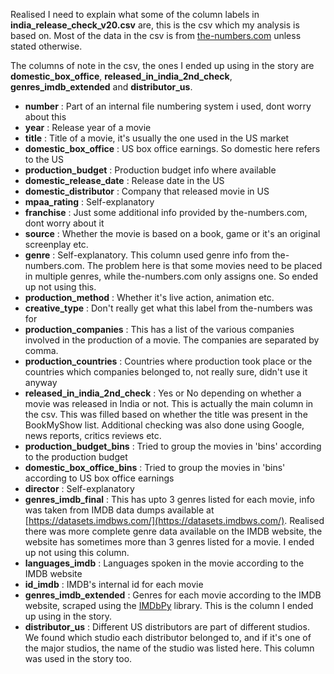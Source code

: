 Realised I need to explain what some of the column labels in **india_release_check_v20.csv** are, this is the csv which my analysis is based on. Most of the data in the csv is from [the-numbers.com](http://the-numbers.com) unless stated otherwise.

The columns of note in the csv, the ones I ended up using in the story are **domestic_box_office**, **released_in_india_2nd_check**, **genres_imdb_extended** and **distributor_us**.

- **number** : Part of an internal file numbering system i used, dont worry about this
- **year** : Release year of a movie
- **title** : Title of a movie, it's usually the one used in the US market
- **domestic_box_office** : US box office earnings. So domestic here refers to the US
- **production_budget** :  Production budget info where available
- **domestic_release_date** : Release date in the US
- **domestic_distributor** : Company that released movie in US
- **mpaa_rating** : Self-explanatory
- **franchise** : Just some additional info provided by the-numbers.com, dont worry about it
- **source** : Whether the movie is based on a book, game or it's an original screenplay etc.
- **genre** : Self-explanatory. This column used genre info from the-numbers.com. The problem
            here is that some movies need to be placed in multiple genres, while the-numbers.com
            only assigns one. So ended up not using this.
- **production_method** : Whether it's live action, animation etc.
- **creative_type** : Don't really get what this label from the-numbers was for
- **production_companies** : This has a list of the various companies involved in the production of a movie. The companies are separated by comma.
- **production_countries** : Countries where production took place or the countries which companies belonged to, not really sure, didn't use it anyway
- **released_in_india_2nd_check** : Yes or No depending on whether a movie was released in India or not. This is actually the main column in the csv. This was filled based on whether the title was present in the BookMyShow list. Additional checking was also done using Google, news reports, critics reviews etc.
- **production_budget_bins** : Tried to group the movies in 'bins' according to the production budget
- **domestic_box_office_bins** : Tried to group the movies in 'bins' according to US box office earnings
- **director** : Self-explanatory
- **genres_imdb_final** : This has upto 3 genres listed for each movie, info was taken from IMDB data dumps available at [https://datasets.imdbws.com/](https://datasets.imdbws.com/). Realised there was more complete genre data available on the IMDB website, the website has sometimes more than 3 genres listed for a movie. I ended up not using this column.
- **languages_imdb** : Languages spoken in the movie according to the IMDB website
- **id_imdb** : IMDB's internal id for each movie
- **genres_imdb_extended** : Genres for each movie according to the IMDB website, scraped using the [IMDbPy](https://imdbpy.sourceforge.io/) library. This is the column I ended up using in the story.
- **distributor_us** : Different US distributors are part of different studios. We found which studio each distributor belonged to, and if it's one of the major studios, the name of the studio was listed here. This column was used in the story too.
